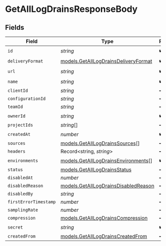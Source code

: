 # GetAllLogDrainsResponseBody


## Fields

| Field                                                                              | Type                                                                               | Required                                                                           | Description                                                                        |
| ---------------------------------------------------------------------------------- | ---------------------------------------------------------------------------------- | ---------------------------------------------------------------------------------- | ---------------------------------------------------------------------------------- |
| `id`                                                                               | *string*                                                                           | :heavy_check_mark:                                                                 | N/A                                                                                |
| `deliveryFormat`                                                                   | [models.GetAllLogDrainsDeliveryFormat](../models/getalllogdrainsdeliveryformat.md) | :heavy_check_mark:                                                                 | N/A                                                                                |
| `url`                                                                              | *string*                                                                           | :heavy_check_mark:                                                                 | N/A                                                                                |
| `name`                                                                             | *string*                                                                           | :heavy_check_mark:                                                                 | N/A                                                                                |
| `clientId`                                                                         | *string*                                                                           | :heavy_minus_sign:                                                                 | N/A                                                                                |
| `configurationId`                                                                  | *string*                                                                           | :heavy_minus_sign:                                                                 | N/A                                                                                |
| `teamId`                                                                           | *string*                                                                           | :heavy_minus_sign:                                                                 | N/A                                                                                |
| `ownerId`                                                                          | *string*                                                                           | :heavy_check_mark:                                                                 | N/A                                                                                |
| `projectIds`                                                                       | *string*[]                                                                         | :heavy_minus_sign:                                                                 | N/A                                                                                |
| `createdAt`                                                                        | *number*                                                                           | :heavy_check_mark:                                                                 | N/A                                                                                |
| `sources`                                                                          | [models.GetAllLogDrainsSources](../models/getalllogdrainssources.md)[]             | :heavy_minus_sign:                                                                 | N/A                                                                                |
| `headers`                                                                          | Record<string, *string*>                                                           | :heavy_minus_sign:                                                                 | N/A                                                                                |
| `environments`                                                                     | [models.GetAllLogDrainsEnvironments](../models/getalllogdrainsenvironments.md)[]   | :heavy_check_mark:                                                                 | N/A                                                                                |
| `status`                                                                           | [models.GetAllLogDrainsStatus](../models/getalllogdrainsstatus.md)                 | :heavy_minus_sign:                                                                 | N/A                                                                                |
| `disabledAt`                                                                       | *number*                                                                           | :heavy_minus_sign:                                                                 | N/A                                                                                |
| `disabledReason`                                                                   | [models.GetAllLogDrainsDisabledReason](../models/getalllogdrainsdisabledreason.md) | :heavy_minus_sign:                                                                 | N/A                                                                                |
| `disabledBy`                                                                       | *string*                                                                           | :heavy_minus_sign:                                                                 | N/A                                                                                |
| `firstErrorTimestamp`                                                              | *number*                                                                           | :heavy_minus_sign:                                                                 | N/A                                                                                |
| `samplingRate`                                                                     | *number*                                                                           | :heavy_minus_sign:                                                                 | N/A                                                                                |
| `compression`                                                                      | [models.GetAllLogDrainsCompression](../models/getalllogdrainscompression.md)       | :heavy_minus_sign:                                                                 | N/A                                                                                |
| `secret`                                                                           | *string*                                                                           | :heavy_check_mark:                                                                 | N/A                                                                                |
| `createdFrom`                                                                      | [models.GetAllLogDrainsCreatedFrom](../models/getalllogdrainscreatedfrom.md)       | :heavy_minus_sign:                                                                 | N/A                                                                                |